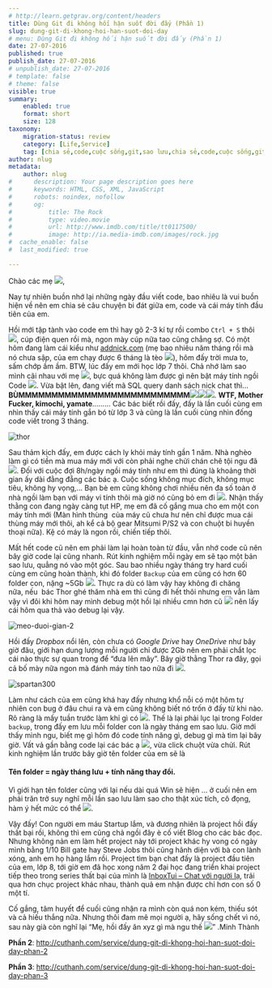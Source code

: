 ```yaml
---
# http://learn.getgrav.org/content/headers
title: Dùng Git đi không hối hận suốt đời đấy (Phần 1)
slug: dung-git-di-khong-hoi-han-suot-doi-day
# menu: Dùng Git đi không hối hận suốt đời đấy (Phần 1)
date: 27-07-2016
published: true
publish_date: 27-07-2016
# unpublish_date: 27-07-2016
# template: false
# theme: false
visible: true
summary:
    enabled: true
    format: short
    size: 128
taxonomy:
    migration-status: review
    category: [Life,Service]
    tag: [chia sẻ,code,cuộc sống,git,sao lưu,chia sẻ,code,cuộc sống,git,sao lưu]
author: nlug
metadata:
    author: nlug
#      description: Your page description goes here
#      keywords: HTML, CSS, XML, JavaScript
#      robots: noindex, nofollow
#      og:
#          title: The Rock
#          type: video.movie
#          url: http://www.imdb.com/title/tt0117500/
#          image: http://ia.media-imdb.com/images/rock.jpg
#  cache_enable: false
#  last_modified: true

---
```


Chào các mẹ ![](http://cuthanh.com/wp-content/uploads/lm-easy-emoticons/emoticons-custom/65f51c6b41112ac007ace7cf9f66e15e.png),

Nay tự nhiên buồn nhớ lại những ngày đầu viết code, bao nhiêu là vui buồn hiện về nên em chia sẻ câu chuyện bi đát giữa em, code và cái máy tính đầu tiên của em.

Hồi mới tập tành vào code em thì hay gõ 2-3 kí tự rồi combo `Ctrl + S` thôi ![](http://cuthanh.com/wp-content/uploads/lm-easy-emoticons/emoticons-custom/111e40af5c869c33eec3a6a746831cbc.png), cúp điện quen rồi mà, ngon mày cúp nữa tao cũng chẳng sợ. Có một hôm đang làm cái kiểu như [addnick.com](http://addnick.com) (mẹ bao nhiêu năm tháng rồi mà nó chưa sập, của em chạy được 6 tháng là tèo ![](http://cuthanh.com/wp-content/uploads/lm-easy-emoticons/emoticons-custom/a2295eb38bfeb56ab060aaf8e4bd2315.png)), hôm đấy trời mưa to, sấm chớp ầm ầm. BTW, lúc đấy em mới học lớp 7 thôi. Chả nhớ làm sao mình cãi nhau với mẹ ![](http://cuthanh.com/wp-content/uploads/lm-easy-emoticons/emoticons-custom/6ef225eb223b6df4166606abf92bde83.png), bực quá không làm được gì nên bật máy tính ngồi Code ![](http://cuthanh.com/wp-content/uploads/lm-easy-emoticons/emoticons-custom/0dd17a12d85d368fd9f09090b1a961a7.png). Vừa bật lên, đang viết mã SQL query danh sách nick chat thì…**BÙMMMMMMMMMMMMMMMMMMMMMMMMMM**![](http://cuthanh.com/wp-content/uploads/lm-easy-emoticons/emoticons-custom/0dd17a12d85d368fd9f09090b1a961a7.png)![](http://cuthanh.com/wp-content/uploads/lm-easy-emoticons/emoticons-custom/0dd17a12d85d368fd9f09090b1a961a7.png)![](http://cuthanh.com/wp-content/uploads/lm-easy-emoticons/emoticons-custom/0dd17a12d85d368fd9f09090b1a961a7.png). **WTF, Mother Fucker, kimochi, yamate**……… Các bác biết rồi đấy, đấy là lần cuối cùng em nhìn thấy cái máy tính gắn bó từ lớp 3 và cũng là lần cuối cùng nhìn đống code viết trong 3 tháng.

![thor](http://cuthanh.com/wp-content/uploads/2016/07/thor.jpg)

Sau thảm kịch đấy, em được cách ly khỏi máy tính gần 1 năm. Nhà nghèo làm gì có tiền mà mua máy mới với còn phải nghe chửi chán chê tội ngu đã ![](http://cuthanh.com/wp-content/uploads/lm-easy-emoticons/emoticons-custom/080861c0c12b3c87e3cb77a2d91754b8.png). Đối với cuộc đợi 8h/ngày ngồi máy tính như em thì đúng là khoảng thời gian ấy dài đằng đẵng các bác ạ. Cuộc sống không mục đích, không mục tiêu, không hy vọng,… Bạn bè em cũng không chơi nhiều nên đa số toàn ở nhà ngồi làm bạn với máy vi tính thôi mà giờ nó cũng bỏ em đi ![](http://cuthanh.com/wp-content/uploads/lm-easy-emoticons/emoticons-custom/78903d5af243d9b72ea6bfe3446fcee9.png). Nhận thấy thằng con đang ngày càng tụt HP, mẹ em đã cố gắng mua cho em một con máy tính mới (Màn hình thùng  của máy cũ chưa hư nên chỉ được mua cái thùng máy mới thôi, ah kể cả bộ gear Mitsumi P/S2 và con chuột bi huyền thoại nữa). Kệ có máy là ngon rồi, chiến tiếp thôi.

Mất hết code cũ nên em phải làm lại hoàn toàn từ đầu, vẫn nhớ code cũ nên bây giờ code lại cũng nhanh. Rút kinh nghiệm mỗi ngày em sẽ tạo một bản sao lưu, quẳng nó vào một góc. Sau bao nhiều ngày tháng try hard cuối cùng em cũng hoàn thành, khi đó folder `Backup` của em cũng có hơn 60 folder con, nặng ~5Gb ![](http://cuthanh.com/wp-content/uploads/lm-easy-emoticons/emoticons-custom/1a5e76df614241c5f0257f9bb3d73b19.png). Thực ra dù có làm vậy hay không đi chăng nữa, nếu  bác Thor ghé thăm nhà em thì cũng đi hết thôi nhưng em vẫn làm vậy vì đôi khi hôm nay mình debug một hồi lại nhiều cmn hơn cũ ![](http://cuthanh.com/wp-content/uploads/lm-easy-emoticons/emoticons-custom/3d4972d841d550c8b185c81dca71230b.png) nên lấy cái hôm qua thả vào debug lại vậy.

![meo-duoi-gian-2](http://cuthanh.com/wp-content/uploads/2016/07/meo-duoi-gian-2.jpg)

Hồi đấy *Dropbox* nổi lên, còn chưa có *Google Drive* hay *OneDrive* như bây giờ đâu, giới hạn dung lượng mỗi người chỉ được 2Gb nên em phải chắt lọc cái nào thực sự quan trong để “đưa lên mây”. Bây giờ thằng Thor ra đây, gọi cả bố mày nữa ngon mà đánh máy tính tao nữa đi ![](http://cuthanh.com/wp-content/uploads/lm-easy-emoticons/emoticons-custom/ab0f23d06fc786b40bb95a014604743f.png).

![spartan300](http://cuthanh.com/wp-content/uploads/2016/07/spartan300-1024x540.jpg)

Làm như cách của em cũng khá hay đấy nhưng khổ nỗi có một hôm tự nhiên con bug ở đâu chui ra và em cũng không biết nó trốn ở đấy từ khi nào. Rõ ràng là mấy tuần trước làm khỉ gì có ![](http://cuthanh.com/wp-content/uploads/lm-easy-emoticons/emoticons-custom/111e40af5c869c33eec3a6a746831cbc.png). Thế là lại phải lục lại trong Folder `backup`, trong đấy em lưu mỗi folder con là ngày tháng em sao lưu. Giờ mới thấy mình ngu, biết mẹ gì hôm đó code tính năng gì, debug gì mà tìm lại bây giờ. Vất vả gần bằng code lại các bác ạ ![](http://cuthanh.com/wp-content/uploads/lm-easy-emoticons/emoticons-custom/78903d5af243d9b72ea6bfe3446fcee9.png), vừa click chuột vừa chửi. Rút kinh nghiệm lần trước bây giờ tên folder của em sẽ là

#### Tên folder = ngày tháng lưu + tính năng thay đổi.

Vì giới hạn tên folder cũng với lại nếu dài quá Win sẽ hiện … ở cuối nên em phải trăn trở suy nghĩ mỗi lần sao lưu làm sao cho thật xúc tích, cô đọng, hàm ý hết mức có thể ![](http://cuthanh.com/wp-content/uploads/lm-easy-emoticons/emoticons-custom/65f51c6b41112ac007ace7cf9f66e15e.png).

Vậy đấy! Con người em máu Startup lắm, và đương nhiên là project hồi đấy thất bại rồi, không thì em cũng chả ngồi đây è cố viết Blog cho các bác đọc. Nhưng không nản em làm hết project này tới project khác hy vong có ngày mình bằng 1/10 Bill gate hay Steve Jobs thôi cũng hãnh diện với bà con lành xóng, anh em họ hàng lắm rồi. Project tìm bạn chat đấy là project đầu tiên của em, lớp 8, tới giờ em đã học xong năm 2 đại học đang triển khai project tiếp theo trong series thất bại của mình là [InboxTui – Chat với người lạ](http://cuthanh.com/startup/gioi-thieu-dich-vu-chat-voi-nguoi-la-inboxtui), trải qua hơn chục project khác nhau, thành quả em nhận được chỉ hơn con số 0 một tí. 

Cố gắng, tâm huyết để cuối cũng nhận ra mình còn quá non kém, thiếu sót và cả hiếu thắng nữa. Nhưng thôi đam mê mọi người ạ, hãy sống chết vì nó, sau này già còn nghĩ lại “Mẹ, hồi đấy ăn xyz gì mà ngu thế ![](http://cuthanh.com/wp-content/uploads/lm-easy-emoticons/emoticons-custom/0dd17a12d85d368fd9f09090b1a961a7.png)” .Minh Thành



**Phần 2**: <http://cuthanh.com/service/dung-git-di-khong-hoi-han-suot-doi-day-phan-2>

**Phần 3**: <http://cuthanh.com/service/dung-git-di-khong-hoi-han-suot-doi-day-phan-3>